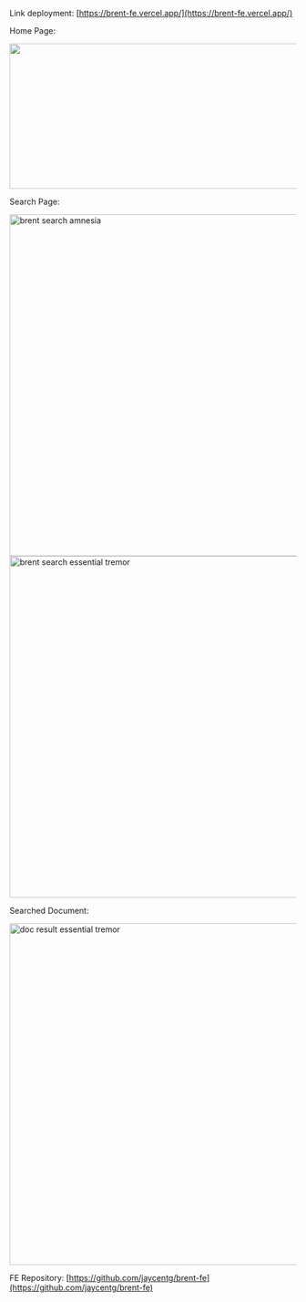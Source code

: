 Link deployment: [https://brent-fe.vercel.app/](https://brent-fe.vercel.app/)

Home Page:

<img src="https://github.com/bryan273/brent-be/assets/88226713/021ccd6b-e00e-4ce1-8973-609ca1477e03" width="600" height="255"/>

Search Page:

<img width="600" alt="brent search amnesia" src="https://github.com/bryan273/brent-be/assets/88226713/56e78da1-79cc-45ef-95cb-48fd62bb2ef0">

<img width="600" alt="brent search essential tremor" src="https://github.com/bryan273/brent-be/assets/88226713/911f1923-e6ee-40bd-809e-bb409db0f30e">

Searched Document:

<img width="600" alt="doc result essential tremor" src="https://github.com/bryan273/brent-be/assets/88226713/74c47e5a-d044-403b-b23d-953ec30c5410">

FE Repository: [https://github.com/jaycentg/brent-fe](https://github.com/jaycentg/brent-fe)
